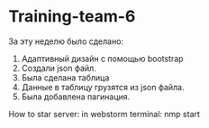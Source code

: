 # Training-team-6
За эту неделю было сделано:
1. Адаптивный дизайн с помощью bootstrap
2. Создали json файл.
3. Была сделана таблица 
4. Данные в таблицу грузятся из json файла.
5. Была добавлена пагинация.

How to star server:
in webstorm terminal: nmp start
